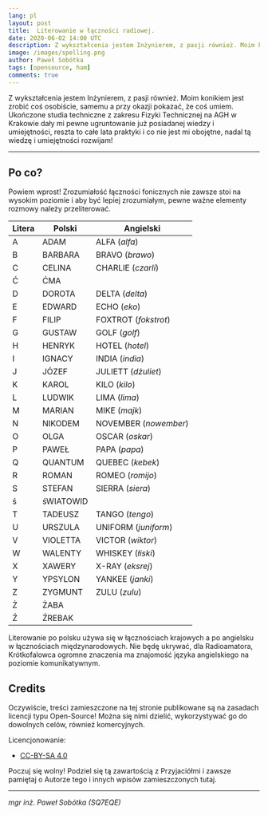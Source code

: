 ```yaml
---
lang: pl
layout: post
title:  Literowanie w łączności radiowej.
date: 2020-06-02 14:00 UTC 
description: Z wykształcenia jestem Inżynierem, z pasji również. Moim konikiem jest zrobić coś osobiście, samemu a przy okazji pokazać, że coś umiem ... 
image: /images/spelling.png
author: Paweł Sobótka
tags: [opensource, ham]
comments: true
---
```

Z wykształcenia jestem Inżynierem, z pasji również. Moim konikiem jest zrobić coś osobiście, samemu a przy okazji pokazać, że coś umiem. Ukończone studia techniczne z zakresu Fizyki Technicznej na AGH w Krakowie dały mi pewne ugruntowanie już posiadanej wiedzy i umiejętności, reszta to całe lata praktyki i co nie jest mi obojętne, nadal tą wiedzę i umiejętności rozwijam!

- - - 

## Po co?

Powiem wprost! Zrozumiałość łączności fonicznych nie zawsze stoi na wysokim poziomie i aby być lepiej zrozumiałym, pewne ważne elementy rozmowy należy przeliterować. 

Litera | Polski | Angielski
--- | --- | ---
A | ADAM | ALFA (_alfa_)
B | BARBARA | BRAVO (_brawo_)
C | CELINA | CHARLIE (_czarli_)
Ć | ĆMA | 
D | DOROTA | DELTA (_delta_)
E | EDWARD | ECHO (_eko_)
F | FILIP | FOXTROT (_fokstrot_)
G | GUSTAW | GOLF (_golf_)
H | HENRYK | HOTEL (_hotel_)
I | IGNACY | INDIA (_india_)
J | JÓZEF | JULIETT (_dżuliet_)
K | KAROL | KILO (_kilo_)
L | LUDWIK | LIMA (_lima_)
M | MARIAN | MIKE (_majk_)
N | NIKODEM | NOVEMBER (_nowember_)
O | OLGA | OSCAR (_oskar_)
P | PAWEŁ | PAPA (_papa_)
Q | QUANTUM | QUEBEC (_kebek_)
R | ROMAN | ROMEO (_romijo_)
S | STEFAN | SIERRA (_siera_)
ś | śWIATOWID | 
T | TADEUSZ | TANGO (_tengo_)
U | URSZULA | UNIFORM (_juniform_)
V | VIOLETTA | VICTOR (_wiktor_)
W | WALENTY | WHISKEY (_łiski_)
X | XAWERY | X-RAY (_eksrej_)
Y | YPSYLON | YANKEE (_janki_)
Z | ZYGMUNT | ZULU (_zulu_)
Ż | ŻABA | 
Ź | ŹREBAK | 

Literowanie po polsku używa się w łącznościach krajowych a po angielsku w łącznościach międzynarodowych. Nie będę ukrywać, dla Radioamatora, Krótkofalowca ogromne znaczenia ma znajomość języka angielskiego na poziomie komunikatywnym.


## Credits

Oczywiście, treści zamieszczone na tej stronie publikowane są na zasadach licencji typu Open-Source! Można się nimi dzielić, wykorzystywać go do dowolnych celów, również komercyjnych.

Licencjonowanie:

- [CC-BY-SA 4.0](https://creativecommons.org/licenses/by-sa/4.0/ "license text")

Poczuj się wolny! Podziel się tą zawartością z Przyjaciółmi i zawsze pamiętaj o Autorze tego i innych wpisów zamieszczonych tutaj.

- - -

_mgr inż. Paweł Sobótka (SQ7EQE)_
